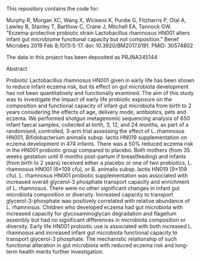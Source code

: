 This repository contains the code for:

Murphy R, Morgan XC, Wang X, Wickens K, Purdie G, Fitzharris P, Otal A, Lawley B, Stanley T, Barthow C, Crane J, Mitchell EA, Tannock GW. "Eczema-protective probiotic strain Lactobacillus rhamnosus HN001 alters infant gut microbiome functional capacity but not composition." Benef Microbes 2019 Feb 8;10(1):5-17. doi: 10.3920/BM2017.0191.  PMID: 30574802  

The data in this project has been deposited as PRJNA345144


Abstract

Probiotic Lactobacillus rhamnosus HN001 given in early life has been shown to reduce infant eczema risk, but its effect on gut microbiota development has not been quantitatively and functionally examined. The aim of this study was to investigate the impact of early life probiotic exposure on the composition and functional capacity of infant gut microbiota from birth to 2 years considering the effects of age, delivery mode, antibiotics, pets and eczema. We performed shotgun metagenomic sequencing analysis of 650 infant faecal samples, collected at birth, 3, 12, and 24 months, as part of a randomised, controlled, 3-arm trial assessing the effect of L. rhamnosus HN001, Bifidobacterium animalis subsp. lactis HN019 supplementation on eczema development in 474 infants. There was a 50% reduced eczema risk in the HN001 probiotic group compared to placebo. Both mothers (from 35 weeks gestation until 6 months post-partum if breastfeeding) and infants (from birth to 2 years) received either a placebo or one of two probiotics, L. rhamnosus HN001 (6×109 cfu), or B. animalis subsp. lactis HN019 (9×109 cfu). L. rhamnosus HN001 probiotic supplementation was associated with increased overall glycerol-3 phosphate transport capacity and enrichment of L. rhamnosus. There were no other significant changes in infant gut microbiota composition or diversity. Increased capacity to transport glycerol-3-phosphate was positively correlated with relative abundance of L. rhamnosus. Children who developed eczema had gut microbiota with increased capacity for glycosaminoglycan degradation and flagellum assembly but had no significant differences in microbiota composition or diversity. Early life HN001 probiotic use is associated with both increased L. rhamnosus and increased infant gut microbiota functional capacity to transport glycerol-3 phosphate. The mechanistic relationship of such functional alteration in gut microbiota with reduced eczema risk and long-term health merits further investigation.
